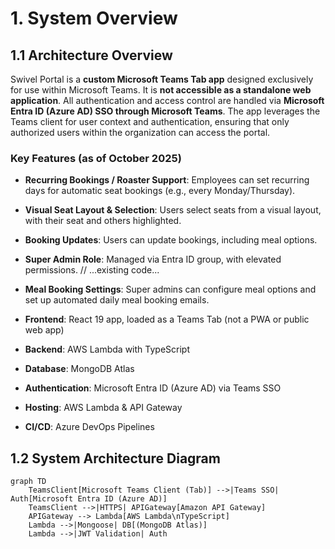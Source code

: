 # 1. System Overview


## 1.1 Architecture Overview

Swivel Portal is a **custom Microsoft Teams Tab app** designed exclusively for use within Microsoft Teams. It is **not accessible as a standalone web application**. All authentication and access control are handled via **Microsoft Entra ID (Azure AD) SSO through Microsoft Teams**. The app leverages the Teams client for user context and authentication, ensuring that only authorized users within the organization can access the portal.

### Key Features (as of October 2025)
- **Recurring Bookings / Roaster Support**: Employees can set recurring days for automatic seat bookings (e.g., every Monday/Thursday).
- **Visual Seat Layout & Selection**: Users select seats from a visual layout, with their seat and others highlighted.
- **Booking Updates**: Users can update bookings, including meal options.
- **Super Admin Role**: Managed via Entra ID group, with elevated permissions.
// ...existing code...
- **Meal Booking Settings**: Super admins can configure meal options and set up automated daily meal booking emails.

- **Frontend**: React 19 app, loaded as a Teams Tab (not a PWA or public web app)
- **Backend**: AWS Lambda with TypeScript
- **Database**: MongoDB Atlas
- **Authentication**: Microsoft Entra ID (Azure AD) via Teams SSO
- **Hosting**: AWS Lambda & API Gateway
- **CI/CD**: Azure DevOps Pipelines

## 1.2 System Architecture Diagram

```mermaid
graph TD
    TeamsClient[Microsoft Teams Client (Tab)] -->|Teams SSO| Auth[Microsoft Entra ID (Azure AD)]
    TeamsClient -->|HTTPS| APIGateway[Amazon API Gateway]
    APIGateway --> Lambda[AWS Lambda\nTypeScript]
    Lambda -->|Mongoose| DB[(MongoDB Atlas)]
    Lambda -->|JWT Validation| Auth
```
